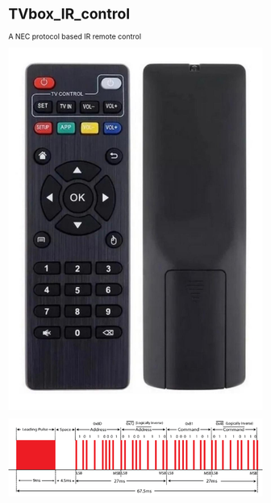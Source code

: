 # TVbox_IR_control
A NEC protocol based IR remote control

![TVbox_IR_ctrl](https://raw.githubusercontent.com/rtek1000/TVbox_IR_control/main/TVbox_IR_control.jpg)

![NEC_Protocol](https://raw.githubusercontent.com/rtek1000/TVbox_IR_control/main/NEC-Protocol-Transmission.png)
